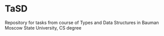 # TaSD
Repository for tasks from course of Types and Data Structures in Bauman Moscow State University, CS degree
